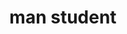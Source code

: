 ---
layout: people&body
title: man student
emoji: man_student
permalink: 👨‍🎓.html
image: assets/img/3moji/man_student.png
---